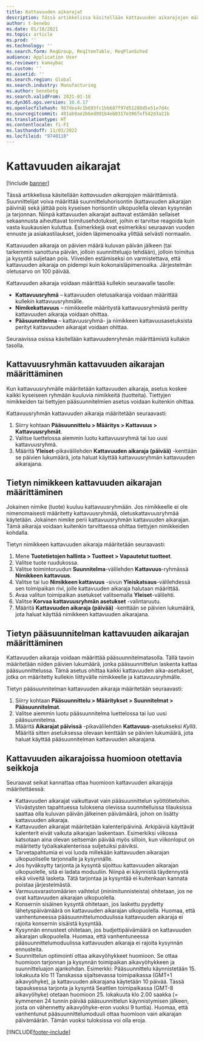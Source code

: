 ```yaml
---
title: Kattavuuden aikarajat
description: Tässä artikkelissa käsitellään kattavuuden aikarajojen määrittämistä. Kattavuuden aikaraja ilmaiseen suunnitteluhorisontin ja -rajoituksen.
author: t-benebo
ms.date: 01/18/2021
ms.topic: article
ms.prod: ''
ms.technology: ''
ms.search.form: ReqGroup, ReqItemTable, ReqPlanSched
audience: Application User
ms.reviewer: kamaybac
ms.custom: ''
ms.assetid: ''
ms.search.region: Global
ms.search.industry: Manufacturing
ms.author: benebotg
ms.search.validFrom: 2021-01-18
ms.dyn365.ops.version: 10.0.17
ms.openlocfilehash: 987dea4c1b693fc1bb687f97d51288d5e51e7d4c
ms.sourcegitcommit: 491ab9ae2b6ed991b4eb0317e396fef542d3a21b
ms.translationtype: HT
ms.contentlocale: fi-FI
ms.lasthandoff: 11/03/2022
ms.locfileid: "9740110"
---
```

# <a name="coverage-time-fences"></a>Kattavuuden aikarajat

[!include [banner](../../includes/banner.md)]

Tässä artikkelissa käsitellään *kattavuuden aikarajojen* määrittämistä. Suunnittelijat voiva määrittää suunnitteluhorisontin (kattavuuden aikarajan päivinä) sekä jättää pois kyseisen horisontin ulkopuolella olevan kysynnän ja tarjonnan. Niinpä kattavuuden aikarajat auttavat estämään sellaiset sekaannusta aiheuttavat toimitusehdotukset, joihin ei tarvitse reagoida kuin vasta kuukausien kuluttua. Esimerkkejä ovat esimerkiksi seuraavan vuoden ennuste ja asiakastilaukset, joiden läpimenoaika ylittää selvästi normaalin.

Kattavuuden aikaraja on päivien määrä kuluvan päivän jälkeen (tai tarkemmin sanottuna päivän, jolloin suunnitteluajo tehdään), jolloin toimitus ja kysyntä suljetaan pois. Viiveiden estämiseksi on varmistettava, että kattavuuden aikaraja on pidempi kuin kokonaisläpimenoaika. Järjestelmän oletusarvo on 100 päivää.

Kattavuuden aikaraja voidaan määrittää kullekin seuraavalle tasolle:

- **Kattavuusryhmä** – kattavuuden oletusaikaraja voidaan määrittää kullekin kattavuusryhmälle.
- **Nimikekattavuus** – nimikkeelle määritystä kattavuusryhmästä peritty kattavuuden aikaraja voidaan ohittaa.
- **Pääsuunnitelma** – kattavuusryhmä- ja nimikkeen kattavuusasetuksista perityt kattavuuden aikarajat voidaan ohittaa.

Seuraavissa osissa käsitellään kattavuudenryhmän määrittämistä kullakin tasolla.

## <a name="set-a-coverage-time-fence-for-a-coverage-group"></a>Kattavuusryhmän kattavuuden aikarajan määrittäminen

Kun kattavuusryhmälle määritetään kattavuuden aikaraja, asetus koskee kaikki kyseiseen ryhmään kuuluvia nimikkeitä (tuotteita). Tiettyjen nimikkeiden tai tiettyjen pääsuunnitelmien asetus voidaan kuitenkin ohittaa.

Kattavuusryhmän kattavuuden aikaraja määritetään seuraavasti:

1. Siirry kohtaan **Pääsuunnittelu \> Määritys \> Kattavuus \> Kattavuusryhmät**.
1. Valitse luettelossa aiemmin luotu kattavuusryhmä tai luo uusi kattavuusryhmä.
1. Määritä **Yleiset**-pikavälilehden **Kattavuuden aikaraja (päivää)** -kenttään se päivien lukumäärä, jota haluat käyttää kattavuusryhmän kattavuuden aikarajana.

## <a name="set-a-coverage-time-fence-for-a-specific-item"></a>Tietyn nimikkeen kattavuuden aikarajan määrittäminen

Jokainen nimike (tuote) kuuluu kattavuusryhmään. Jos nimikkeelle ei ole nimenomaisesti määritetty kattavuusryhmää, oletuskattavuusryhmää käytetään. Jokainen nimike perii kattavuusryhmän kattavuuden aikarajan. Tämä aikaraja voidaan kuitenkin tarvittaessa ohittaa tiettyjen nimikkeiden kohdalla.

Tietyn nimikkeen kattavuuden aikaraja määritetään seuraavasti:

1. Mene **Tuotetietojen hallinta \> Tuotteet \> Vapautetut tuotteet**.
1. Valitse tuote ruudukossa.
1. Valitse toimintoruudun **Suunnitelma**-välilehden **Kattavuus**-ryhmässä **Nimikkeen kattavuus**.
1. Valitse tai luo **Nimikkeen kattavuus** -sivun **Yleiskatsaus**-välilehdessä sen toimipaikan rivi, jolle kattavuuden aikaraja halutaan määrittää.
1. Avaa valitun toimipaikan asetukset valitsemalla **Yleiset**-välilehti.
1. Valitse **Korvaa kattavuusryhmän asetukset** -valintaruutu.
1. Määritä **Kattavuuden aikaraja (päivää)** -kenttään se päivien lukumäärä, jota haluat käyttää nimikkeen kattavuuden aikarajana.

## <a name="set-a-coverage-time-fence-for-a-specific-master-plan"></a>Tietyn pääsuunnitelman kattavuuden aikarajan määrittäminen

Kattavuuden aikaraja voidaan määrittää pääsuunnitelmatasolla. Tällä tavoin määritetään niiden päivien lukumäärä, jonka pääsuunnittelun laskenta kattaa pääsuunnittelussa. Tämä asetus ohittaa kaikki kattavuuden aika-asetukset, jotka on määritetty kullekin liittyvälle nimikkeelle ja kattavuusryhmälle.

Tietyn pääsuunnitelman kattavuuden aikaraja määritetään seuraavasti:

1. Siirry kohtaan **Pääsuunnittelu \> Määritykset \> Suunnitelmat \> Pääsuunnitelmat**.
1. Valitse aiemmin luotu pääsuunnitelma luettelossa tai luo uusi pääsuunnitelma.
1. Määritä **Aikarajat päivissä** -pikavälilehden **Kattavuus**-asetukseksi *Kyllä*. Määritä sitten asetuksessa olevaan kenttään se päivien lukumäärä, jota haluat käyttää pääsuunnitelman kattavuuden aikarajana.

## <a name="considerations-for-coverage-time-fences"></a>Kattavuuden aikarajoissa huomioon otettavia seikkoja

Seuraavat seikat kannattaa ottaa huomioon kattavuuden aikarajoja määritettäessä:

- Kattavuuden aikarajat vaikuttavat vain pääsuunnittelun syöttötietoihin. Viivästysten tapahtuessa tuloksena olevissa suunnitelluissa tilauksissa saattaa olla kuluvan päivän jälkeinen päivämäärä, johon on lisätty kattavuuden aikaraja.
- Kattavuuden aikarajat määritetään kalenteripäivinä. Arkipäiviä käyttävät kalenterit eivät vaikuta aikarajan laskentaan. Esimerkiksi viikossa katsotaan aina olevan seitsemän päivää myös silloin, kun viikonloput on määritetty työaikakalenterissa suljetuiksi päiviksi.
- Tarvetapahtumia ei voi luoda millekään kattavuuden aikarajan ulkopuoliselle tarjonnalle ja kysynnälle.
- Jos hyväksytty tarjonta ja kysyntä sijoittuu kattavuuden aikarajan ulkopuolelle, sitä ei ladata moduuliin. Niinpä ei käynnistä täydennystä eikä viiveitä lasketa. Tätä tarjontaa ja kysyntää ei kuitenkaan kannata poistaa järjestelmästä.
- Varmuusvarastomäärien vaihtelut (minimitunnisteista) ohitetaan, jos ne ovat kattavuuden aikarajan ulkopuolella.
- Konsernin sisäinen kysyntä ohitetaan, jos laskettu pyydetty lähetyspäivämäärä on kattavuuden aikarajan ulkopuolella. Huomaa, että vanhentuneessa pääsuunnittelumoduulissa kattavuuden aikaraja ei rajoita konsernin sisäistä kysyntää.
- Kysynnän ennusteet ohitetaan, jos budjettipäivämäärä on kattavuuden aikarajan ulkopuolella. Huomaa, että vanhentuneessa pääsuunnittelumoduulissa kattavuuden aikaraja ei rajoita kysynnän ennusteita.
- Suunnittelun optimointi ottaa aikavyöhykkeet huomioon. Se ottaa huomioon tarjonnan ja kysynnän toimipaikan aikavyöhykkeen ja suunnitteluajon ajankohdan. Esimerkki: Pääsuunnittelu käynnistetään 15. lokakuuta klo 11 Tanskassa sijaitsevassa toimipaikassa (GMT+1 aikavyöhyke), ja kattavuuden aikarajana käytetään 10 päivää. Tässä tapauksessa tarjonta ja kysyntä Seattlen toimipaikassa (GMT-8 aikavyöhyke) otetaan huomioon 25. lokakuuta klo 2.00 saakka (= kymmenen 24 tunnin päivää pääsuunnittelun käynnistymisen jälkeen, josta on vähennetty aikavyöhyke-eron vuoksi 9 tuntia). Huomaa, että vanhentunut pääsuunnittelumoduuli ottaa huomioon vain aikarajan päivämäärän. Tämän vuoksi tuloksissa voi olla eroja.


[!INCLUDE[footer-include](../../../includes/footer-banner.md)]